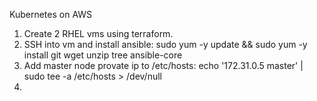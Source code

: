 Kubernetes on AWS
1. Create 2 RHEL vms using terraform.
2. SSH into vm and install ansible: sudo yum -y update && sudo yum -y install git wget unzip tree ansible-core 
3. Add master node provate ip to /etc/hosts: echo '172.31.0.5 master' | sudo tee -a /etc/hosts > /dev/null
4. 
